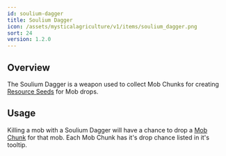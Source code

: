 ```yaml
---
id: soulium-dagger
title: Soulium Dagger
icon: /assets/mysticalagriculture/v1/items/soulium_dagger.png
sort: 24
version: 1.2.0
---
```


## Overview

The Soulium Dagger is a weapon used to collect Mob Chunks for creating [Resource Seeds](resource-seeds.md) for Mob drops. 

## Usage

Killing a mob with a Soulium Dagger will have a chance to drop a [Mob Chunk](mob-chunks.md) for that mob. Each Mob Chunk has it's drop chance listed in it's tooltip.
